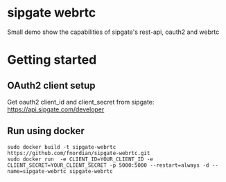 sipgate webrtc
==============

Small demo show the capabilities of sipgate's rest-api, oauth2 and webrtc

Getting started
===============

## OAuth2 client setup

Get oauth2 client_id and client_secret from sipgate: https://api.sipgate.com/developer

## Run using docker

    sudo docker build -t sipgate-webrtc https://github.com/fnordian/sipgate-webrtc.git
    sudo docker run  -e CLIENT_ID=YOUR_CLIENT_ID -e CLIENT_SECRET=YOUR_CLIENT_SECRET -p 5000:5000 --restart=always -d --name=sipgate-webrtc sipgate-webrtc
